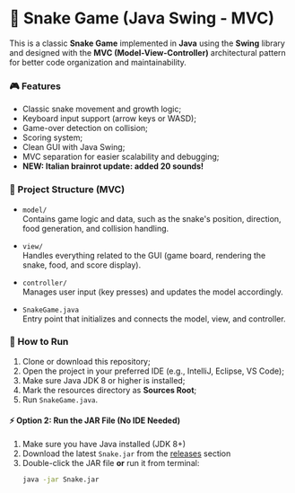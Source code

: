 # 🐍 Snake Game (Java Swing - MVC)

This is a classic **Snake Game** implemented in **Java** using the **Swing** library and designed with the **MVC (Model-View-Controller)** architectural pattern for better code organization and maintainability.

### 🎮 Features

- Classic snake movement and growth logic;
- Keyboard input support (arrow keys or WASD);
- Game-over detection on collision;
- Scoring system;
- Clean GUI with Java Swing;
- MVC separation for easier scalability and debugging;
- **NEW: Italian brainrot update: added 20 sounds!**

### 🧱 Project Structure (MVC)

- `model/`  
  Contains game logic and data, such as the snake's position, direction, food generation, and collision handling.

- `view/`  
  Handles everything related to the GUI (game board, rendering the snake, food, and score display).

- `controller/`  
  Manages user input (key presses) and updates the model accordingly.

- `SnakeGame.java`  
  Entry point that initializes and connects the model, view, and controller.

### 🚀 How to Run

1. Clone or download this repository;
2. Open the project in your preferred IDE (e.g., IntelliJ, Eclipse, VS Code);
3. Make sure Java JDK 8 or higher is installed;
4. Mark the resources directory as **Sources Root**;
5. Run `SnakeGame.java`.

#### ⚡ Option 2: Run the JAR File (No IDE Needed)

1. Make sure you have Java installed (JDK 8+)
2. Download the latest `Snake.jar` from the [releases](#) section
3. Double-click the JAR file **or** run it from terminal:
   ```bash
   java -jar Snake.jar